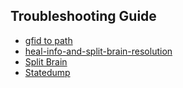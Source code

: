 Troubleshooting Guide
---------------------

-  [gfid to path](./gfid-to-path.md)
-  [heal-info-and-split-brain-resolution](./heal-info-and-split-brain-resolution.md)
-  [Split Brain](./split-brain.md)
-  [Statedump](./statedump.md)
